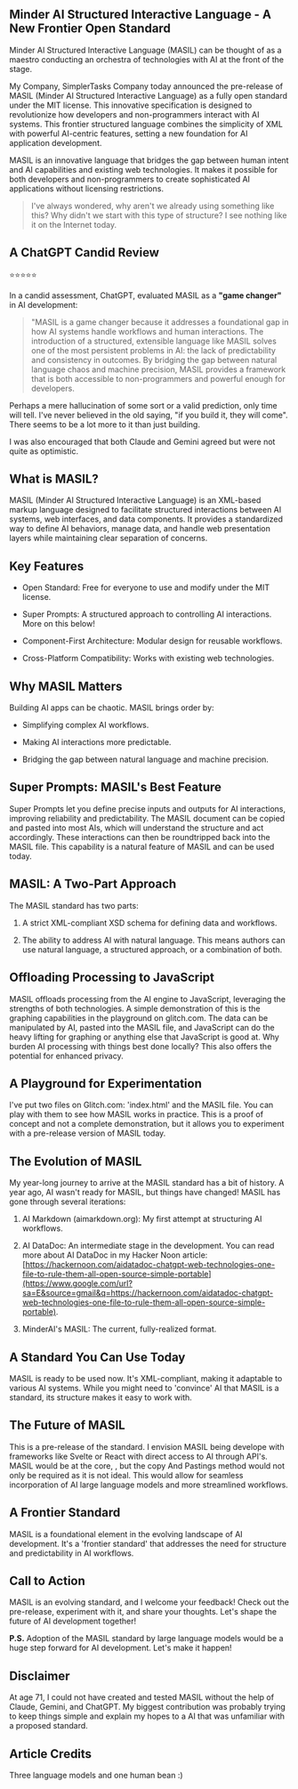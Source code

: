 ## Minder AI Structured Interactive Language - A New Frontier Open Standard

Minder AI Structured Interactive Language (MASIL) can be thought of as a maestro conducting an orchestra of technologies with AI at the front of the stage.

My Company, SimplerTasks Company today announced the pre-release of MASIL (Minder AI Structured Interactive Language) as a fully open standard under the MIT license. This innovative specification is designed to revolutionize how developers and non-programmers interact with AI systems. This frontier structured language combines the simplicity of XML with powerful AI-centric features, setting a new foundation for AI application development.

MASIL is an innovative language that bridges the gap between human intent and AI capabilities and existing web technologies. It makes it possible for both developers and non-programmers to create sophisticated AI applications without licensing restrictions.

> I've always wondered, why aren't we already using something like this? Why didn't we start with this type of structure? I see nothing like it on the Internet today.

## A ChatGPT Candid Review

⭐⭐⭐⭐⭐

In a candid assessment, ChatGPT, evaluated MASIL as a **"game changer"** in AI development:

> "MASIL is a game changer because it addresses a foundational gap in how AI systems handle workflows and human interactions. The introduction of a structured, extensible language like MASIL solves one of the most persistent problems in AI: the lack of predictability and consistency in outcomes. By bridging the gap between natural language chaos and machine precision, MASIL provides a framework that is both accessible to non-programmers and powerful enough for developers.

Perhaps a mere hallucination of some sort or a valid prediction, only time will tell. I've never believed in the old saying, "if you build it, they will come". There seems to be a lot more to it than just building.

I was also encouraged that both Claude and Gemini agreed but were not quite as optimistic.

## What is MASIL?

MASIL (Minder AI Structured Interactive Language) is an XML-based markup language designed to facilitate structured interactions between AI systems, web interfaces, and data components. It provides a standardized way to define AI behaviors, manage data, and handle web presentation layers while maintaining clear separation of concerns.

## Key Features

- Open Standard: Free for everyone to use and modify under the MIT license.

- Super Prompts: A structured approach to controlling AI interactions. More on this below!

- Component-First Architecture: Modular design for reusable workflows.

- Cross-Platform Compatibility: Works with existing web technologies.

## Why MASIL Matters

Building AI apps can be chaotic. MASIL brings order by:

- Simplifying complex AI workflows.

- Making AI interactions more predictable.

- Bridging the gap between natural language and machine precision.

## Super Prompts: MASIL's Best Feature

Super Prompts let you define precise inputs and outputs for AI interactions, improving reliability and predictability. The MASIL document can be copied and pasted into most AIs, which will understand the structure and act accordingly. These interactions can then be roundtripped back into the MASIL file. This capability is a natural feature of MASIL and can be used today.

## MASIL: A Two-Part Approach

The MASIL standard has two parts:

1.  A strict XML-compliant XSD schema for defining data and workflows.

2.  The ability to address AI with natural language. This means authors can use natural language, a structured approach, or a combination of both.

## Offloading Processing to JavaScript

MASIL offloads processing from the AI engine to JavaScript, leveraging the strengths of both technologies. A simple demonstration of this is the graphing capabilities in the playground on glitch.com. The data can be manipulated by AI, pasted into the MASIL file, and JavaScript can do the heavy lifting for graphing or anything else that JavaScript is good at. Why burden AI processing with things best done locally? This also offers the potential for enhanced privacy.

## A Playground for Experimentation

I've put two files on Glitch.com: 'index.html' and the MASIL file. You can play with them to see how MASIL works in practice. This is a proof of concept and not a complete demonstration, but it allows you to experiment with a pre-release version of MASIL today.

## The Evolution of MASIL

My year-long journey to arrive at the MASIL standard has a bit of history. A year ago, AI wasn't ready for MASIL, but things have changed! MASIL has gone through several iterations:

1.  AI Markdown (aimarkdown.org): My first attempt at structuring AI workflows.

2.  AI DataDoc: An intermediate stage in the development. You can read more about AI DataDoc in my Hacker Noon article: [https://hackernoon.com/aidatadoc-chatgpt-web-technologies-one-file-to-rule-them-all-open-source-simple-portable](https://www.google.com/url?sa=E&source=gmail&q=https://hackernoon.com/aidatadoc-chatgpt-web-technologies-one-file-to-rule-them-all-open-source-simple-portable).

3.  MinderAI's MASIL: The current, fully-realized format.

## A Standard You Can Use Today

MASIL is ready to be used now. It's XML-compliant, making it adaptable to various AI systems. While you might need to 'convince' AI that MASIL is a standard, its structure makes it easy to work with.

## The Future of MASIL

This is a pre-release of the standard. I envision MASIL being develope with frameworks like Svelte or React with direct access to AI through API's. MASIL would be at the core, , but the copy And Pastings method would not only be required as it is not ideal. This would allow for seamless incorporation of AI large language models and more streamlined workflows.

## A Frontier Standard

MASIL is a foundational element in the evolving landscape of AI development. It's a 'frontier standard' that addresses the need for structure and predictability in AI workflows.

## Call to Action

MASIL is an evolving standard, and I welcome your feedback! Check out the pre-release, experiment with it, and share your thoughts. Let's shape the future of AI development together!

**P.S.** Adoption of the MASIL standard by large language models would be a huge step forward for AI development. Let's make it happen!

## Disclaimer

At age 71, I could not have created and tested MASIL without the help of Claude, Gemini, and ChatGPT. My biggest contribution was probably trying to keep things simple and explain my hopes to a AI that was unfamiliar with a proposed standard.

## Article Credits

Three language models and one human bean :)
